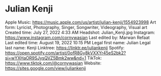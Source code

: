 # Julian Kenji

Apple Music: https://music.apple.com/us/artist/julian-kenji/1554923998
Art form: Lyricist, Photography, Singer, Songwriter, Videography, Visual art
Created time: July 27, 2022 4:33 AM
Headshot: Julian_Kenji.jpg
Instagram: https://www.instagram.com/cornywasian
Last edited by: Marwan Refaat
Last edited time: August 19, 2022 10:15 PM
Legal first name: Julian
Legal last name: Kenji
Linktree: https://linktr.ee/juliankenji
Spotify: https://open.spotify.com/artist/0ofR8Gy8kVXXYr45eS2bk2?si=wYXHaOR9SJysQVZ5Bmk2ww&nd=1
TikTok: https://www.tiktok.com/@cornywasian
Website: https://sites.google.com/view/juliankenji